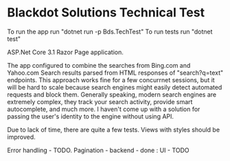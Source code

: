 # Blackdot Solutions Technical Test

To run the app run "dotnet run -p Bds.TechTest"
To run tests run "dotnet test"

ASP.Net Core 3.1 Razor Page application.

The app configured to combine the searches from Bing.com and Yahoo.com
Search results parsed from HTML responses of "search?q=text" endpoints.
This approach works fine for a few concurrnet sessions, 
but it will be hard to scale because search engines might easily detect automated requests and block them.
Generally speaking, modern search engines are extremely complex, they track your search activity, provide smart autocomplete, and much more.
I haven't come up with a solution for passing the user's identity to the engine without using API.

Due to lack of time, there are quite a few tests. Views with styles should be improved.

Error handling - TODO.
Pagination - backend - done : UI - TODO